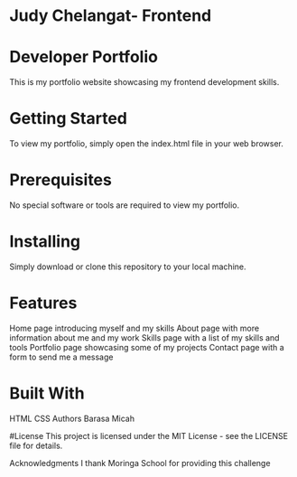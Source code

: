 # Judy Chelangat- Frontend


# Developer Portfolio


This is my portfolio website showcasing my frontend development skills.

# Getting Started


To view my portfolio, simply open the index.html file in your web browser.

# Prerequisites


No special software or tools are required to view my portfolio.

# Installing

Simply download or clone this repository to your local machine.

# Features

Home page introducing myself and my skills
About page with more information about me and my work
Skills page with a list of my skills and tools
Portfolio page showcasing some of my projects
Contact page with a form to send me a message

# Built With
HTML
CSS
Authors
Barasa Micah

#License
This project is licensed under the MIT License - see the LICENSE file for details.

Acknowledgments
I thank Moringa School for providing this challenge